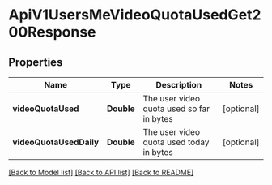 # ApiV1UsersMeVideoQuotaUsedGet200Response

## Properties
Name | Type | Description | Notes
------------ | ------------- | ------------- | -------------
**videoQuotaUsed** | **Double** | The user video quota used so far in bytes | [optional] 
**videoQuotaUsedDaily** | **Double** | The user video quota used today in bytes | [optional] 

[[Back to Model list]](../README.md#documentation-for-models) [[Back to API list]](../README.md#documentation-for-api-endpoints) [[Back to README]](../README.md)


